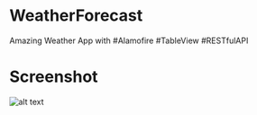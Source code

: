 # WeatherForecast
Amazing Weather App with #Alamofire #TableView #RESTfulAPI
# Screenshot
![alt text](https://preview.ibb.co/bAYGRQ/Simulator_Screen_Shot_May_11_2017_10_16_50_PM.png)
